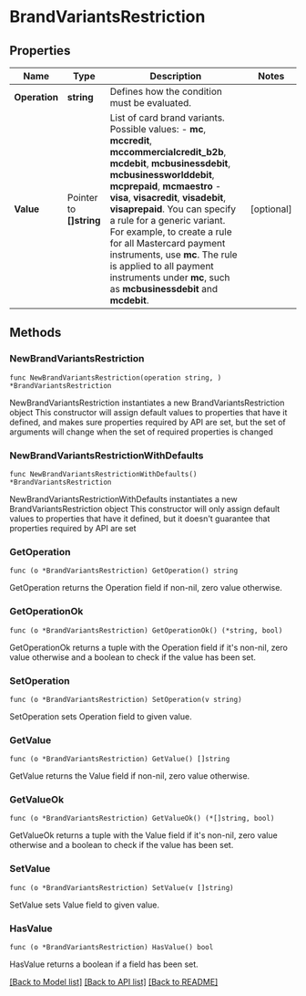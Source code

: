 # BrandVariantsRestriction

## Properties

Name | Type | Description | Notes
------------ | ------------- | ------------- | -------------
**Operation** | **string** | Defines how the condition must be evaluated. | 
**Value** | Pointer to **[]string** | List of card brand variants.  Possible values:   - **mc**, **mccredit**, **mccommercialcredit_b2b**, **mcdebit**, **mcbusinessdebit**, **mcbusinessworlddebit**, **mcprepaid**, **mcmaestro**   - **visa**, **visacredit**, **visadebit**, **visaprepaid**.  You can specify a rule for a generic variant. For example, to create a rule for all Mastercard payment instruments, use **mc**. The rule is applied to all payment instruments under **mc**, such as **mcbusinessdebit** and **mcdebit**.   | [optional] 

## Methods

### NewBrandVariantsRestriction

`func NewBrandVariantsRestriction(operation string, ) *BrandVariantsRestriction`

NewBrandVariantsRestriction instantiates a new BrandVariantsRestriction object
This constructor will assign default values to properties that have it defined,
and makes sure properties required by API are set, but the set of arguments
will change when the set of required properties is changed

### NewBrandVariantsRestrictionWithDefaults

`func NewBrandVariantsRestrictionWithDefaults() *BrandVariantsRestriction`

NewBrandVariantsRestrictionWithDefaults instantiates a new BrandVariantsRestriction object
This constructor will only assign default values to properties that have it defined,
but it doesn't guarantee that properties required by API are set

### GetOperation

`func (o *BrandVariantsRestriction) GetOperation() string`

GetOperation returns the Operation field if non-nil, zero value otherwise.

### GetOperationOk

`func (o *BrandVariantsRestriction) GetOperationOk() (*string, bool)`

GetOperationOk returns a tuple with the Operation field if it's non-nil, zero value otherwise
and a boolean to check if the value has been set.

### SetOperation

`func (o *BrandVariantsRestriction) SetOperation(v string)`

SetOperation sets Operation field to given value.


### GetValue

`func (o *BrandVariantsRestriction) GetValue() []string`

GetValue returns the Value field if non-nil, zero value otherwise.

### GetValueOk

`func (o *BrandVariantsRestriction) GetValueOk() (*[]string, bool)`

GetValueOk returns a tuple with the Value field if it's non-nil, zero value otherwise
and a boolean to check if the value has been set.

### SetValue

`func (o *BrandVariantsRestriction) SetValue(v []string)`

SetValue sets Value field to given value.

### HasValue

`func (o *BrandVariantsRestriction) HasValue() bool`

HasValue returns a boolean if a field has been set.


[[Back to Model list]](../README.md#documentation-for-models) [[Back to API list]](../README.md#documentation-for-api-endpoints) [[Back to README]](../README.md)


